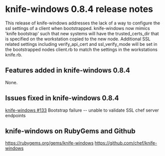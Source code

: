 <!---
This file is reset every time a new release is done. The contents of this file are for the currently unreleased version.

Example Note:

## Example Heading
Details about the thing that changed that needs to get included in the Release Notes in markdown.
-->
# knife-windows 0.8.4 release notes
This release of knife-windows addresses the lack of a way to configure the ssl settings
of a client when bootstrapped. knife-windows now mimics 'knife bootstrap' such that
new systems will have the trusted_certs_dir that is specified on the workstation copied
to the new node. Additional SSL related settings including verify_api_cert and
ssl_verify_mode will be set in the bootstrapped nodes client.rb to match the settings
in the workstations knife.rb.

## Features added in knife-windows 0.8.4
None.

## Issues fixed in knife-windows 0.8.4
[knife-windows #133](https://github.com/opscode/knife-windows/issues/133) Bootstrap failure -- unable to validate SSL chef server endpoints

## knife-windows on RubyGems and Github
https://rubygems.org/gems/knife-windows
https://github.com/chef/knife-windows

